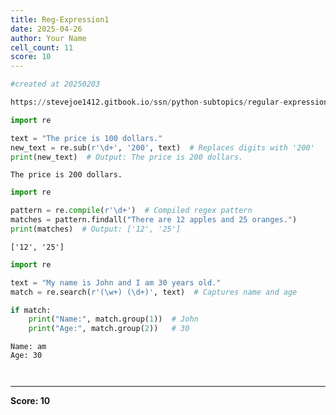 ```yaml
---
title: Reg-Expression1
date: 2025-04-26
author: Your Name
cell_count: 11
score: 10
---
```


```python
#created at 20250203
```


```python
https://stevejoe1412.gitbook.io/ssn/python-subtopics/regular-expressions-with-re
```


```python
import re
```


```python
text = "The price is 100 dollars."
new_text = re.sub(r'\d+', '200', text)  # Replaces digits with '200'
print(new_text)  # Output: The price is 200 dollars.
```

    The price is 200 dollars.



```python
import re
```


```python
pattern = re.compile(r'\d+')  # Compiled regex pattern
matches = pattern.findall("There are 12 apples and 25 oranges.")
print(matches)  # Output: ['12', '25']
```

    ['12', '25']



```python
import re
```


```python
text = "My name is John and I am 30 years old."
match = re.search(r'(\w+) (\d+)', text)  # Captures name and age
```


```python
if match:
    print("Name:", match.group(1))  # John
    print("Age:", match.group(2))   # 30
```

    Name: am
    Age: 30



```python

```


```python

```


---
**Score: 10**